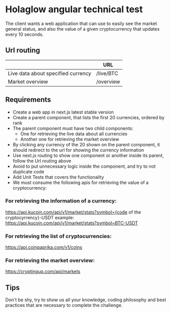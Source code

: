 # Holaglow angular technical test

The client wants a web application that can use to easily see the market general status, and also the value of a given cryptocurrency that updates every 10 seconds.



## Url routing
| 		                      			| URL                                                                |
| ------------------------------------- | ------------------------------------------------------------------ |
| Live data about specified currency  	| /live/BTC              										   	 |
| Market overview    		  			| /overview               										     |



## Requirements

- Create a web app in next.js latest stable version
- Create a parent component, that lists the first 20 currencies, ordered by rank
- The parent component must have two child components:
	- One for retrieving the live data about all currencies
	- Another one for retrieving the market overview
- By clicking any currency of the 20 shown on the parent component, it should redirect to the url for showing the currency information
- Use next.js routing to show one component or another inside its parent, follow the Url routing above
- Avoid to put unnecessary logic inside the component, and try to not duplicate code
- Add Unit Tests that covers the functionality
- We must consume the following apis for retrieving the value of a cryptocurrency:

### For retrieving the information of a currency:
https://api.kucoin.com/api/v1/market/stats?symbol={code of the cryptocyrrency}-USDT example: https://api.kucoin.com/api/v1/market/stats?symbol=BTC-USDT

### For retrieving the list of cryptocurrencies: 
https://api.coinpaprika.com/v1/coins

### For retrieving the market overview:
https://cryptingup.com/api/markets



## Tips
Don't be shy, try to show us all your knowledge, coding philosophy and best practices that are necessary to complete the challenge. 
